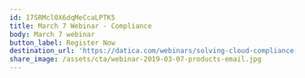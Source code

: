 ```yaml
---
id: 17SRMcl0X6dqMeCcaLPTK5
title: March 7 Webinar - Compliance
body: March 7 webinar
button_label: Register Now
destination_url: 'https://datica.com/webinars/solving-cloud-compliance-with-datica/'
share_image: /assets/cta/webinar-2019-03-07-products-email.jpg
---
```


  